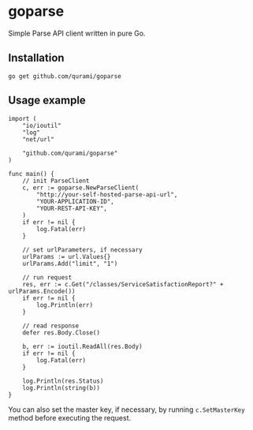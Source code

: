 # goparse

Simple Parse API client written in pure Go.


## Installation

`go get github.com/qurami/goparse`


## Usage example

```
import (
	"io/ioutil"
	"log"
	"net/url"

	"github.com/qurami/goparse"
)

func main() {
    // init ParseClient
	c, err := goparse.NewParseClient(
		"http://your-self-hosted-parse-api-url",
		"YOUR-APPLICATION-ID",
		"YOUR-REST-API-KEY",
	)
	if err != nil {
		log.Fatal(err)
	}

    // set urlParameters, if necessary
	urlParams := url.Values{}
	urlParams.Add("limit", "1")

    // run request
	res, err := c.Get("/classes/ServiceSatisfactionReport?" + urlParams.Encode())
	if err != nil {
		log.Println(err)
	}

    // read response
	defer res.Body.Close()

	b, err := ioutil.ReadAll(res.Body)
	if err != nil {
		log.Fatal(err)
	}

	log.Println(res.Status)
	log.Println(string(b))
}
```

You can also set the master key, if necessary, by running `c.SetMasterKey` method before executing the request.
